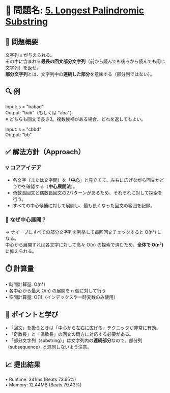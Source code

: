 # 🧩 問題名: [5. Longest Palindromic Substring](https://leetcode.com/problems/longest-palindromic-substring/)

## 📝 問題概要

文字列 `s` が与えられる。  
その中に含まれる**最長の回文部分文字列**（前から読んでも後ろから読んでも同じ文字列）を返せ。  
**部分文字列**とは、文字列中の**連続した部分**を意味する（部分列ではない）。

## 🔍 例  
Input: s = "babad"  
Output: "bab"（もしくは "aba"）  
※ どちらも回文で長さ3。複数候補がある場合、どれを返してもよい。

Input: s = "cbbd"  
Output: "bb"


## ✅ 解法方針（Approach）

### 💡 コアアイデア
- 各文字（または文字間）を「**中心**」と見立てて、左右に広げながら回文かどうかを確認する（**中心展開法**）。
- 奇数長回文と偶数長回文の2パターンがあるため、それぞれに対して探索を行う。
- すべての中心候補に対して展開し、最も長くなった回文の範囲を記録。

### 🧠 なぜ中心展開？
→ ナイーブにすべての部分文字列を列挙して毎回回文チェックすると O(n³) になる。  
中心から展開すれば各文字に対して高々 O(n) の探索で済むため、**全体で O(n²)** に抑えられる。


## ⏱️ 計算量
 • 時間計算量: O(n²)  
 • 各中心から最大 O(n) の展開を n 個に対して行う  
 • 空間計算量: O(1)（インデックスや一時変数のみ使用）


## 🧠 ポイントと学び
 • 「回文」を扱うときは「中心から左右に広げる」テクニックが非常に有効。  
 • 「奇数長」と「偶数長」の回文の両方に対応する必要がある。  
 • 「部分文字列（substring）」は文字列内の**連続部分**なので、部分列（subsequence）と混同しないよう注意。


## 📈 提出結果
 • Runtime: 341ms (Beats 73.65%)  
 • Memory: 12.44MB (Beats 79.43%)
